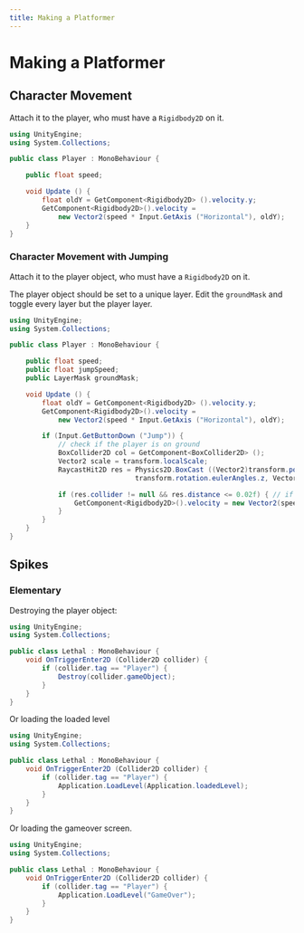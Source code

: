 ```yaml
---
title: Making a Platformer
---
```


# Making a Platformer

## Character Movement

Attach it to the player, who must have a `Rigidbody2D` on it.

```csharp
using UnityEngine;
using System.Collections;

public class Player : MonoBehaviour {

	public float speed;

	void Update () {
		float oldY = GetComponent<Rigidbody2D> ().velocity.y;
		GetComponent<Rigidbody2D>().velocity =
			new Vector2(speed * Input.GetAxis ("Horizontal"), oldY);
	}
}

```

### Character Movement with Jumping

Attach it to the player object, who must have a `Rigidbody2D` on it.

The player object should be set to a unique layer. Edit the `groundMask` and toggle every layer but the player layer.

```csharp
using UnityEngine;
using System.Collections;

public class Player : MonoBehaviour {

	public float speed;
	public float jumpSpeed;
	public LayerMask groundMask;

	void Update () {
		float oldY = GetComponent<Rigidbody2D> ().velocity.y;
		GetComponent<Rigidbody2D>().velocity =
			new Vector2(speed * Input.GetAxis ("Horizontal"), oldY);

		if (Input.GetButtonDown ("Jump")) {
			// check if the player is on ground
			BoxCollider2D col = GetComponent<BoxCollider2D> ();
			Vector2 scale = transform.localScale;
			RaycastHit2D res = Physics2D.BoxCast ((Vector2)transform.position + Vector2.Scale (scale, col.offset), Vector2.Scale (scale, col.size),
			                   transform.rotation.eulerAngles.z, Vector2.down, Mathf.Infinity, groundMask);

			if (res.collider != null && res.distance <= 0.02f) { // if the player is on ground
				GetComponent<Rigidbody2D>().velocity = new Vector2(speed * Input.GetAxis ("Horizontal"), jumpSpeed);
			}
		}
	}
}
```

## Spikes

### Elementary

Destroying the player object:

```csharp
using UnityEngine;
using System.Collections;

public class Lethal : MonoBehaviour {
	void OnTriggerEnter2D (Collider2D collider) {
		if (collider.tag == "Player") {
			Destroy(collider.gameObject);
		}
	}
}
```
Or loading the loaded level

```csharp
using UnityEngine;
using System.Collections;

public class Lethal : MonoBehaviour {
	void OnTriggerEnter2D (Collider2D collider) {
		if (collider.tag == "Player") {
			Application.LoadLevel(Application.loadedLevel);
		}
	}
}
```

Or loading the gameover screen.

```csharp
using UnityEngine;
using System.Collections;

public class Lethal : MonoBehaviour {
	void OnTriggerEnter2D (Collider2D collider) {
		if (collider.tag == "Player") {
			Application.LoadLevel("GameOver");
		}
	}
}
```
